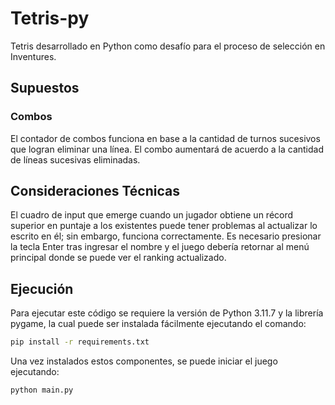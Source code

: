 # Tetris-py

Tetris desarrollado en Python como desafío para el proceso de selección en Inventures.

## Supuestos

### Combos
El contador de combos funciona en base a la cantidad de turnos sucesivos que logran eliminar una línea. El combo aumentará de acuerdo a la cantidad de líneas sucesivas eliminadas.

## Consideraciones Técnicas

El cuadro de input que emerge cuando un jugador obtiene un récord superior en puntaje a los existentes puede tener problemas al actualizar lo escrito en él; sin embargo, funciona correctamente. Es necesario presionar la tecla Enter tras ingresar el nombre y el juego debería retornar al menú principal donde se puede ver el ranking actualizado.

## Ejecución

Para ejecutar este código se requiere la versión de Python 3.11.7 y la librería pygame, la cual puede ser instalada fácilmente ejecutando el comando:

```bash
pip install -r requirements.txt
```

Una vez instalados estos componentes, se puede iniciar el juego ejecutando:
```bash
python main.py
```

